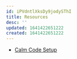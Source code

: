 ```yaml
---
id: iPVdntlXksDy9jodySThI
title: Resources
desc: ''
updated: 1641422651222
created: 1641422651222
---
```


- [Calm Code Setup](https://calmcode.io/setup/introduction.html)
